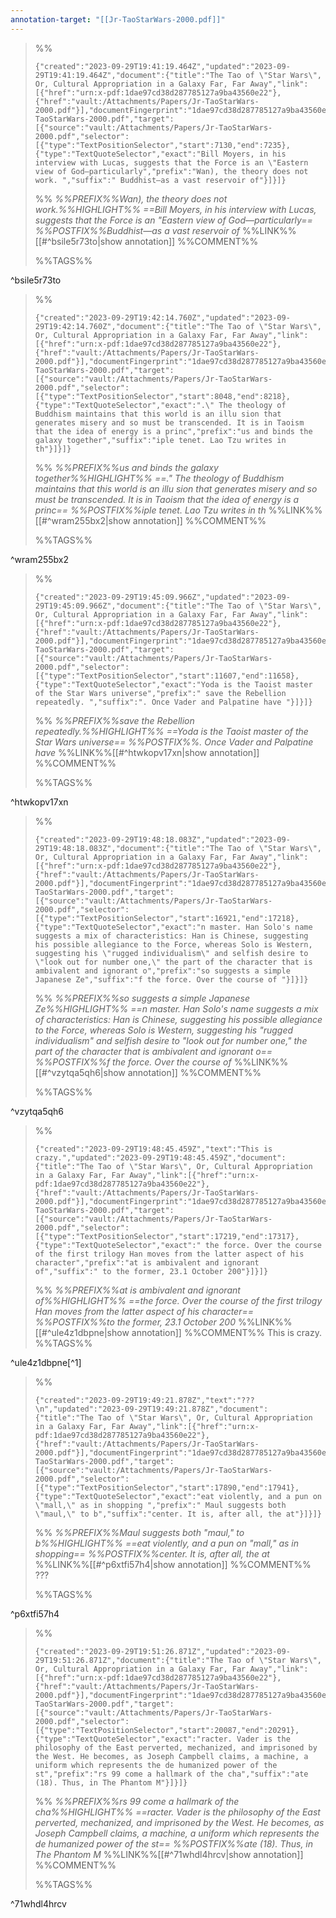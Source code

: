 ```yaml
---
annotation-target: "[[Jr-TaoStarWars-2000.pdf]]"
---
```




>%%
>```annotation-json
>{"created":"2023-09-29T19:41:19.464Z","updated":"2023-09-29T19:41:19.464Z","document":{"title":"The Tao of \"Star Wars\", Or, Cultural Appropriation in a Galaxy Far, Far Away","link":[{"href":"urn:x-pdf:1dae97cd38d287785127a9ba43560e22"},{"href":"vault:/Attachments/Papers/Jr-TaoStarWars-2000.pdf"}],"documentFingerprint":"1dae97cd38d287785127a9ba43560e22"},"uri":"vault:/Attachments/Papers/Jr-TaoStarWars-2000.pdf","target":[{"source":"vault:/Attachments/Papers/Jr-TaoStarWars-2000.pdf","selector":[{"type":"TextPositionSelector","start":7130,"end":7235},{"type":"TextQuoteSelector","exact":"Bill Moyers, in his interview with Lucas, suggests that the Force is an \"Eastern view of God—particularly","prefix":"Wan), the theory does not work. ","suffix":" Buddhist—as a vast reservoir of"}]}]}
>```
>%%
>*%%PREFIX%%Wan), the theory does not work.%%HIGHLIGHT%% ==Bill Moyers, in his interview with Lucas, suggests that the Force is an "Eastern view of God—particularly== %%POSTFIX%%Buddhist—as a vast reservoir of*
>%%LINK%%[[#^bsile5r73to|show annotation]]
>%%COMMENT%%
>
>%%TAGS%%
>
^bsile5r73to


>%%
>```annotation-json
>{"created":"2023-09-29T19:42:14.760Z","updated":"2023-09-29T19:42:14.760Z","document":{"title":"The Tao of \"Star Wars\", Or, Cultural Appropriation in a Galaxy Far, Far Away","link":[{"href":"urn:x-pdf:1dae97cd38d287785127a9ba43560e22"},{"href":"vault:/Attachments/Papers/Jr-TaoStarWars-2000.pdf"}],"documentFingerprint":"1dae97cd38d287785127a9ba43560e22"},"uri":"vault:/Attachments/Papers/Jr-TaoStarWars-2000.pdf","target":[{"source":"vault:/Attachments/Papers/Jr-TaoStarWars-2000.pdf","selector":[{"type":"TextPositionSelector","start":8048,"end":8218},{"type":"TextQuoteSelector","exact":".\" The theology of Buddhism maintains that this world is an illu sion that generates misery and so must be transcended. It is in Taoism that the idea of energy is a princ","prefix":"us and binds the galaxy together","suffix":"iple tenet. Lao Tzu writes in th"}]}]}
>```
>%%
>*%%PREFIX%%us and binds the galaxy together%%HIGHLIGHT%% ==." The theology of Buddhism maintains that this world is an illu sion that generates misery and so must be transcended. It is in Taoism that the idea of energy is a princ== %%POSTFIX%%iple tenet. Lao Tzu writes in th*
>%%LINK%%[[#^wram255bx2|show annotation]]
>%%COMMENT%%
>
>%%TAGS%%
>
^wram255bx2


>%%
>```annotation-json
>{"created":"2023-09-29T19:45:09.966Z","updated":"2023-09-29T19:45:09.966Z","document":{"title":"The Tao of \"Star Wars\", Or, Cultural Appropriation in a Galaxy Far, Far Away","link":[{"href":"urn:x-pdf:1dae97cd38d287785127a9ba43560e22"},{"href":"vault:/Attachments/Papers/Jr-TaoStarWars-2000.pdf"}],"documentFingerprint":"1dae97cd38d287785127a9ba43560e22"},"uri":"vault:/Attachments/Papers/Jr-TaoStarWars-2000.pdf","target":[{"source":"vault:/Attachments/Papers/Jr-TaoStarWars-2000.pdf","selector":[{"type":"TextPositionSelector","start":11607,"end":11658},{"type":"TextQuoteSelector","exact":"Yoda is the Taoist master of the Star Wars universe","prefix":" save the Rebellion repeatedly. ","suffix":". Once Vader and Palpatine have "}]}]}
>```
>%%
>*%%PREFIX%%save the Rebellion repeatedly.%%HIGHLIGHT%% ==Yoda is the Taoist master of the Star Wars universe== %%POSTFIX%%. Once Vader and Palpatine have*
>%%LINK%%[[#^htwkopv17xn|show annotation]]
>%%COMMENT%%
>
>%%TAGS%%
>
^htwkopv17xn


>%%
>```annotation-json
>{"created":"2023-09-29T19:48:18.083Z","updated":"2023-09-29T19:48:18.083Z","document":{"title":"The Tao of \"Star Wars\", Or, Cultural Appropriation in a Galaxy Far, Far Away","link":[{"href":"urn:x-pdf:1dae97cd38d287785127a9ba43560e22"},{"href":"vault:/Attachments/Papers/Jr-TaoStarWars-2000.pdf"}],"documentFingerprint":"1dae97cd38d287785127a9ba43560e22"},"uri":"vault:/Attachments/Papers/Jr-TaoStarWars-2000.pdf","target":[{"source":"vault:/Attachments/Papers/Jr-TaoStarWars-2000.pdf","selector":[{"type":"TextPositionSelector","start":16921,"end":17218},{"type":"TextQuoteSelector","exact":"n master. Han Solo's name suggests a mix of characteristics: Han is Chinese, suggesting his possible allegiance to the Force, whereas Solo is Western, suggesting his \"rugged individualism\" and selfish desire to \"look out for number one,\" the part of the character that is ambivalent and ignorant o","prefix":"so suggests a simple Japanese Ze","suffix":"f the force. Over the course of "}]}]}
>```
>%%
>*%%PREFIX%%so suggests a simple Japanese Ze%%HIGHLIGHT%% ==n master. Han Solo's name suggests a mix of characteristics: Han is Chinese, suggesting his possible allegiance to the Force, whereas Solo is Western, suggesting his "rugged individualism" and selfish desire to "look out for number one," the part of the character that is ambivalent and ignorant o== %%POSTFIX%%f the force. Over the course of*
>%%LINK%%[[#^vzytqa5qh6|show annotation]]
>%%COMMENT%%
>
>%%TAGS%%
>
^vzytqa5qh6


>%%
>```annotation-json
>{"created":"2023-09-29T19:48:45.459Z","text":"This is crazy.","updated":"2023-09-29T19:48:45.459Z","document":{"title":"The Tao of \"Star Wars\", Or, Cultural Appropriation in a Galaxy Far, Far Away","link":[{"href":"urn:x-pdf:1dae97cd38d287785127a9ba43560e22"},{"href":"vault:/Attachments/Papers/Jr-TaoStarWars-2000.pdf"}],"documentFingerprint":"1dae97cd38d287785127a9ba43560e22"},"uri":"vault:/Attachments/Papers/Jr-TaoStarWars-2000.pdf","target":[{"source":"vault:/Attachments/Papers/Jr-TaoStarWars-2000.pdf","selector":[{"type":"TextPositionSelector","start":17219,"end":17317},{"type":"TextQuoteSelector","exact":" the force. Over the course of the first trilogy Han moves from the latter aspect of his character","prefix":"at is ambivalent and ignorant of","suffix":" to the former, 23.1 October 200"}]}]}
>```
>%%
>*%%PREFIX%%at is ambivalent and ignorant of%%HIGHLIGHT%% ==the force. Over the course of the first trilogy Han moves from the latter aspect of his character== %%POSTFIX%%to the former, 23.1 October 200*
>%%LINK%%[[#^ule4z1dbpne|show annotation]]
>%%COMMENT%%
>This is crazy.
>%%TAGS%%
>
^ule4z1dbpne[^1]


>%%
>```annotation-json
>{"created":"2023-09-29T19:49:21.878Z","text":"???\n","updated":"2023-09-29T19:49:21.878Z","document":{"title":"The Tao of \"Star Wars\", Or, Cultural Appropriation in a Galaxy Far, Far Away","link":[{"href":"urn:x-pdf:1dae97cd38d287785127a9ba43560e22"},{"href":"vault:/Attachments/Papers/Jr-TaoStarWars-2000.pdf"}],"documentFingerprint":"1dae97cd38d287785127a9ba43560e22"},"uri":"vault:/Attachments/Papers/Jr-TaoStarWars-2000.pdf","target":[{"source":"vault:/Attachments/Papers/Jr-TaoStarWars-2000.pdf","selector":[{"type":"TextPositionSelector","start":17890,"end":17941},{"type":"TextQuoteSelector","exact":"eat violently, and a pun on \"mall,\" as in shopping ","prefix":" Maul suggests both \"maul,\" to b","suffix":"center. It is, after all, the at"}]}]}
>```
>%%
>*%%PREFIX%%Maul suggests both "maul," to b%%HIGHLIGHT%% ==eat violently, and a pun on "mall," as in shopping== %%POSTFIX%%center. It is, after all, the at*
>%%LINK%%[[#^p6xtfi57h4|show annotation]]
>%%COMMENT%%
>???
>
>%%TAGS%%
>
^p6xtfi57h4


>%%
>```annotation-json
>{"created":"2023-09-29T19:51:26.871Z","updated":"2023-09-29T19:51:26.871Z","document":{"title":"The Tao of \"Star Wars\", Or, Cultural Appropriation in a Galaxy Far, Far Away","link":[{"href":"urn:x-pdf:1dae97cd38d287785127a9ba43560e22"},{"href":"vault:/Attachments/Papers/Jr-TaoStarWars-2000.pdf"}],"documentFingerprint":"1dae97cd38d287785127a9ba43560e22"},"uri":"vault:/Attachments/Papers/Jr-TaoStarWars-2000.pdf","target":[{"source":"vault:/Attachments/Papers/Jr-TaoStarWars-2000.pdf","selector":[{"type":"TextPositionSelector","start":20087,"end":20291},{"type":"TextQuoteSelector","exact":"racter. Vader is the philosophy of the East perverted, mechanized, and imprisoned by the West. He becomes, as Joseph Campbell claims, a machine, a uniform which represents the de humanized power of the st","prefix":"rs 99 come a hallmark of the cha","suffix":"ate (18). Thus, in The Phantom M"}]}]}
>```
>%%
>*%%PREFIX%%rs 99 come a hallmark of the cha%%HIGHLIGHT%% ==racter. Vader is the philosophy of the East perverted, mechanized, and imprisoned by the West. He becomes, as Joseph Campbell claims, a machine, a uniform which represents the de humanized power of the st== %%POSTFIX%%ate (18). Thus, in The Phantom M*
>%%LINK%%[[#^71whdl4hrcv|show annotation]]
>%%COMMENT%%
>
>%%TAGS%%
>
^71whdl4hrcv
